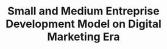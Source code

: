 ---
layout:   certificate
title:    "Small and Medium Entreprise Development Model on Digital Marketing Era"
slug:     seminar-feb01
category: seminar
issuer:   "Fakultas Ekonomi dan Bisnis Universitas Telkom"
---